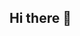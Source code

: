 ## Hi there 👋

<!--

**Here are some ideas to get you started:**

🙋‍♀️ A short introduction - We are the Team Creedorians
🌈 Contribution guidelines - Anyone interested can contribute to SL License. You are welcomed!
👩‍💻 Useful resources 
**https://trufflesuite.com/docs/**
**https://docs.flutter.dev/**
**https://reactjs.org/docs/getting-started.html**
**https://flask.palletsprojects.com/en/2.1.x/**
**https://docs.soliditylang.org/en/v0.8.15/**
🍿 Fun facts - what does your team love? We love to have coffee :coffee:
🧙 Remember, you can do mighty things with the power of [Markdown](https://docs.github.com/github/writing-on-github/getting-started-with-writing-and-formatting-on-github/basic-writing-and-formatting-syntax)
-->
